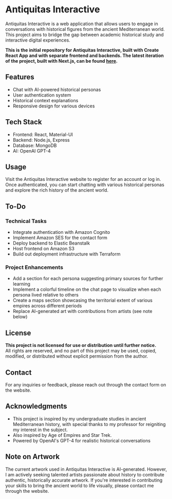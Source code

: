# Antiquitas Interactive

Antiquitas Interactive is a web application that allows users to engage in conversations with historical figures from the ancient Mediterranean world. This project aims to bridge the gap between academic historical study and interactive digital experiences.

**This is the initial repository for Antiquitas Interactive, built with Create React App and with separate frontend and backends. The latest iteration of the project, built with Next.js, can be found [here](https://github.com/eldehan/antiquitas-nextjs).**

## Features

- Chat with AI-powered historical personas
- User authentication system
- Historical context explanations
- Responsive design for various devices

## Tech Stack

- Frontend: React, Material-UI
- Backend: Node.js, Express
- Database: MongoDB
- AI: OpenAI GPT-4

## Usage

Visit the Antiquitas Interactive website to register for an account or log in. Once authenticated, you can start chatting with various historical personas and explore the rich history of the ancient world.

## To-Do

### Technical Tasks
- Integrate authentication with Amazon Cognito
- Implement Amazon SES for the contact form
- Deploy backend to Elastic Beanstalk
- Host frontend on Amazon S3
- Build out deployment infrastructure with Terraform

### Project Enhancements
- Add a section for each persona suggesting primary sources for further learning
- Implement a colorful timeline on the chat page to visualize when each persona lived relative to others
- Create a maps section showcasing the territorial extent of various empires across different periods
- Replace AI-generated art with contributions from artists (see note below)

## License

**This project is not licensed for use or distribution until further notice.**  
All rights are reserved, and no part of this project may be used, copied, modified, or distributed without explicit permission from the author.

## Contact

For any inquiries or feedback, please reach out through the contact form on the website.

## Acknowledgments

- This project is inspired by my undergraduate studies in ancient Mediterranean history, with special thanks to my professor for reigniting my interest in the subject.
- Also inspired by Age of Empires and Star Trek.
- Powered by OpenAI's GPT-4 for realistic historical conversations

## Note on Artwork

The current artwork used in Antiquitas Interactive is AI-generated. However, I am actively seeking talented artists passionate about history to contribute authentic, historically accurate artwork. If you're interested in contributing your skills to bring the ancient world to life visually, please contact me through the website.
